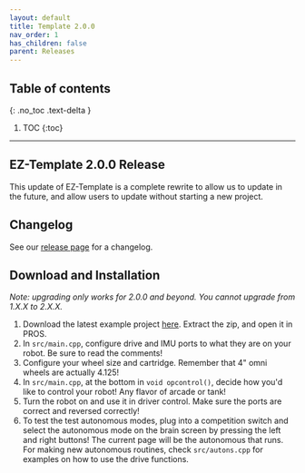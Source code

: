 ```yaml
---
layout: default
title: Template 2.0.0
nav_order: 1
has_children: false
parent: Releases
---
```



## Table of contents
{: .no_toc .text-delta }

1. TOC
{:toc}


---

## EZ-Template 2.0.0 Release
This update of EZ-Template is a complete rewrite to allow us to update in the future, and allow users to update without starting a new project.  

## Changelog   
See our [release page](https://github.com/EZ-Robotics/EZ-Template/releases/tag/v2.0.0) for a changelog. 

## Download and Installation  
 *Note: upgrading only works for 2.0.0 and beyond. You cannot upgrade from 1.X.X to 2.X.X.*  
1) Download the latest example project [here](https://github.com/EZ-Robotics/EZ-Template-Example/releases/latest).  Extract the zip, and open it in PROS.   
2) In `src/main.cpp`, configure drive and IMU ports to what they are on your robot.  Be sure to read the comments!    
3) Configure your wheel size and cartridge.  Remember that 4" omni wheels are actually 4.125!    
4) In `src/main.cpp`, at the bottom in `void opcontrol()`, decide how you'd like to control your robot!  Any flavor of arcade or tank!    
5) Turn the robot on and use it in driver control.  Make sure the ports are correct and reversed correctly!    
6) To test the test autonomous modes, plug into a competition switch and select the autonomous mode on the brain screen by pressing the left and right buttons!  The current page will be the autonomous that runs.  For making new autonomous routines, check `src/autons.cpp` for examples on how to use the drive functions.  
